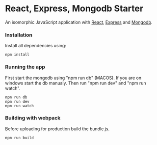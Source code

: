 # React, Express, Mongodb Starter
An isomorphic JavaScript application with [React](http://facebook.github.io/react/), [Express](expressjs.com) and [Mongodb](https://www.mongodb.com/).

### Installation
Install all dependencies using:
```
npm install
```

### Running the app
First start the mongodb using "npm run db" (MACOS). If you are on windows start the db manualy.
Then run "npm run dev" and "npm run watch".
```
npm run db
npm run dev
npm run watch
```

### Building with webpack
Before uploading for production build the bundle.js.
```
npm run build
```

